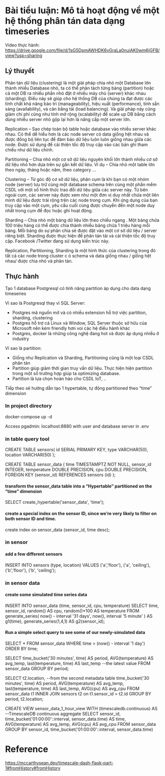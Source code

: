 # Bài tiểu luận: Mô tả hoạt động về một hệ thống phân tán data dạng timeseries

Video thực hành: https://drive.google.com/file/d/1sG5DpmAWHDK6vGraLa0nuiAK0wm6jGFB/view?usp=sharing

## Lý thuyết
Phân tán dữ liệu (clustering) là một giải pháp chia nhỏ một Database lớn thành nhiều Database nhỏ, 
ta có thể phân tách từng bảng (partition) hoặc cả một DB ra nhiều phần nhỏ đặt ở nhiều máy chủ (server) khác nhau (sharding). 
Điều này sẽ giúp cho hệ thống DB của chúng ta đạt được các tính chất khả năng bảo trì (manageability), hiệu xuất (performance), 
tính sẵn sàng (availability), và cân bằng tải (load balancing). 
Và giải pháp này cũng giảm chi phí cũng như tính mở rộng (scalability) để scale up DB bằng cách dùng nhiều server nhỏ gộp lại hơn 
là nâng cấp một server lớn.

Replication – Sao chép toàn bộ table hoặc database vào nhiều server khác nhau. Có thể dễ hiểu hơn là các node server có data giống 
hệt nhau và được đồng bộ liên tục để đảm bảo dữ liệu luôn luôn giống nhau giữa các node. Được sử dụng để cải thiện tốc độ truy cập vào
các bản ghi tham chiếu như dữ liệu chính.

Partitioning – Chia nhỏ một cơ sở dữ liệu nguyên khối lớn thành nhiều cơ sở dữ liệu nhỏ hơn dựa trên sự gắn kết dữ liệu. 
Ví dụ – Chia nhỏ một table lớn theo ngày, tháng hoặc năm, theo category …

Clustering – Từ góc độ cơ sở dữ liệu, phân cụm là khi bạn có một nhóm node (server) lưu trữ cùng một database schema trên cùng một phần mềm CSDL 
với một số hình thức trao đổi dữ liệu giữa các server này. Từ bên ngoài cụm, các server này được xem như một đơn vị duy nhất chứa một liên minh dữ liệu 
được trải rộng trên các node trong cụm. Khi ứng dụng của bạn truy cập vào một cụm, yêu cầu cuối cùng được chuyển đến một node duy nhất trong cụm để đọc 
hoặc ghi hoạt động.

Sharding – Chia nhỏ một bảng dữ liệu lớn theo chiều ngang . Một bảng chứa 100 triệu hàng có thể được chia thành nhiều bảng chứa 1 triệu hàng mỗi bảng. 
Mỗi bảng do sự phân chia sẽ được đặt vào một cơ sở dữ liệu / server riêng biệt. Sharding được thực hiện để phân tán tải và cải thiện tốc độ truy cập. 
Facebook /Twitter đang sử dụng kiến trúc này.

Replication, Partitioning, Sharding là một hình thức của clustering trong đó tất cả các node trong cluster c
ó schema và data giống nhau / giống hệt nhau/ được chia nhỏ và phân tán. 

## Thực hành

Tạo 1 database Postgresql có tính năng partition áp dụng cho data dạng timeseries

Vì sao là Postgresql thay vì SQL Server:
- Postgres mã nguồn mở và có nhiều extension hỗ trợ việc partition, sharding, clustering
- Postgres hỗ trợ cả Linux và Window, SQL Server thuộc sở hữu của Microsoft nên kém friendly hơn voi các hệ điều hành khác
- Postgres, docker là những công nghệ đang hot và được áp dụng nhiều ở industry

Vì sao là partition:
- Giống như Replication và Sharding, Partitioning cũng là một loại CSDL phân tán 
- Partition giúp giảm thời gian truy vấn dữ liệu. Thực hiện hiện partition trong một số trường hợp giúp ta optimizing database.
- Partition là lựa chọn hoàn hảo cho CSDL IoT, ..

Tiếp theo sẽ hướng dẫn tạo 1 hypertable, tự động partitioned theo “time” dimension
### In project directory

docker-compose up -d

Access pgadmin: localhost:8880 with user and database server in .env 

### in table query tool

CREATE TABLE sensors(
  id SERIAL PRIMARY KEY,
  type VARCHAR(50),
  location VARCHAR(50)
);

CREATE TABLE sensor_data (
  time TIMESTAMPTZ NOT NULL,
  sensor_id INTEGER,
  temperature DOUBLE PRECISION,
  cpu DOUBLE PRECISION,
  FOREIGN KEY (sensor_id) REFERENCES sensors (id)
);

#### transform the sensor_data table into a “Hypertable” partitioned on the “time” dimension

SELECT create_hypertable('sensor_data', 'time');

#### create a special index on the sensor ID, since we’re very likely to filter on both sensor ID and time.

create index on sensor_data (sensor_id, time desc);

### in sensor

#### add a few different sensors

INSERT INTO sensors (type, location) VALUES
  ('a','floor'),
  ('a', 'ceiling'),
  ('b','floor'),
  ('b', 'ceiling');

### in sensor data

#### create some simulated time series data

INSERT INTO sensor_data 
  (time, sensor_id, cpu, temperature)
SELECT
  time,
  sensor_id,
  random() AS cpu,
  random()*100 AS temperature
FROM 
  generate_series(
    now() - interval '31 days', 
    now(), interval '5 minute'
  ) AS g1(time), 
  generate_series(1,4,1) AS g2(sensor_id);

#### Run a simple select query to see some of our newly-simulated data

SELECT * 
FROM sensor_data
WHERE time > (now() - interval '1 day')
ORDER BY time;

SELECT 
  time_bucket('30 minutes', time) AS period, 
  AVG(temperature) AS avg_temp, 
  last(temperature, time) AS last_temp --the latest value
FROM sensor_data 
GROUP BY period;

SELECT 
  t2.location, --from the second metadata table
  time_bucket('30 minutes', time) AS period, 
  AVG(temperature) AS avg_temp, 
  last(temperature, time) AS last_temp, 
  AVG(cpu) AS avg_cpu 
FROM sensor_data t1 
INNER JOIN sensors t2 
  on t1.sensor_id = t2.id
GROUP BY 
  period, 
  t2.location;

CREATE VIEW sensor_data_1_hour_view
WITH (timescaledb.continuous) AS --TimescaleDB continuous aggregate
SELECT 
  sensor_id,
  time_bucket('01:00:00'::interval, sensor_data.time) AS time,
  AVG(temperature) AS avg_temp, 
  AVG(cpu) AS avg_cpu
FROM sensor_data
GROUP BY 
  sensor_id,
  time_bucket('01:00:00'::interval, sensor_data.time)

# Reference
https://mccarthysean.dev/timescale-dash-flask-part-1#fromHistory#fromHistory